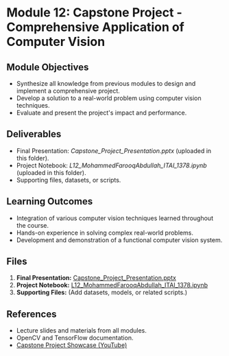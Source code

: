 # Module 12: Capstone Project - Comprehensive Application of Computer Vision

## **Module Objectives**
- Synthesize all knowledge from previous modules to design and implement a comprehensive project.
- Develop a solution to a real-world problem using computer vision techniques.
- Evaluate and present the project's impact and performance.

## **Deliverables**
- Final Presentation: *Capstone_Project_Presentation.pptx* (uploaded in this folder).
- Project Notebook: *L12_MohammedFarooqAbdullah_ITAI_1378.ipynb* (uploaded in this folder).
- Supporting files, datasets, or scripts.

## **Learning Outcomes**
- Integration of various computer vision techniques learned throughout the course.
- Hands-on experience in solving complex real-world problems.
- Development and demonstration of a functional computer vision system.

## **Files**
1. **Final Presentation:** [Capstone_Project_Presentation.pptx](./Capstone_Project_Presentation.pptx)
2. **Project Notebook:** [L12_MohammedFarooqAbdullah_ITAI_1378.ipynb](./L12_MohammedFarooqAbdullah_ITAI_1378.ipynb)
3. **Supporting Files:** (Add datasets, models, or related scripts.)

## **References**
- Lecture slides and materials from all modules.
- OpenCV and TensorFlow documentation.
- [Capstone Project Showcase (YouTube)](https://www.youtube.com/...)
